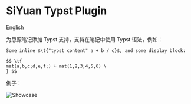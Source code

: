 # SiYuan Typst Plugin

[English](./README.md)


为思源笔记添加 Typst 支持，支持在笔记中使用 Typst 语法，例如：

```
Some inline $\t{"typst content" a + b / c}$, and some display block:

$$ \t{
mat(a,b,c;d,e,f;) + mat(1,2,3;4,5,6) \
} $$
```

例子：

![Showcase](./assets/typst_showcase.png)
